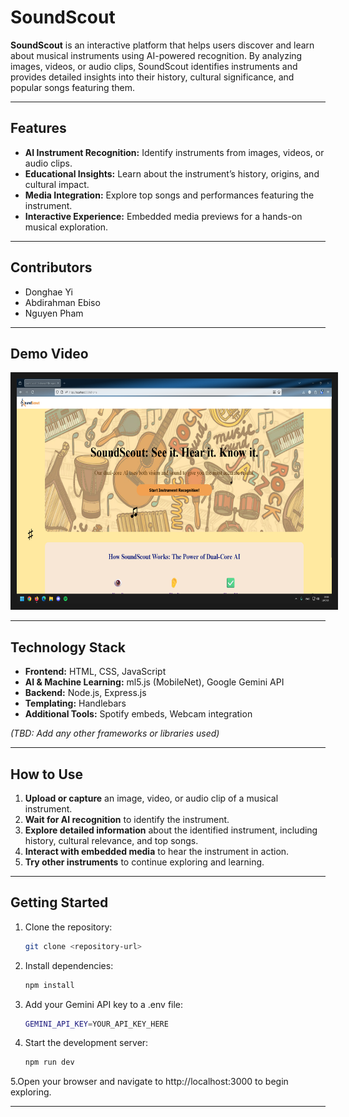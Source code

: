 # SoundScout

**SoundScout** is an interactive platform that helps users discover and learn about musical instruments using AI-powered recognition. By analyzing images, videos, or audio clips, SoundScout identifies instruments and provides detailed insights into their history, cultural significance, and popular songs featuring them.

---

## Features

- **AI Instrument Recognition:** Identify instruments from images, videos, or audio clips.  
- **Educational Insights:** Learn about the instrument’s history, origins, and cultural impact.  
- **Media Integration:** Explore top songs and performances featuring the instrument.  
- **Interactive Experience:** Embedded media previews for a hands-on musical exploration.

---

## Contributors

- Donghae Yi  
- Abdirahman Ebiso  
- Nguyen Pham  

---

## Demo Video
<a href="[http://www.youtube.com/watch?feature=player_embedded&v=cdr9eSnpycM](https://youtu.be/HM08UwL2tco?si=Hoyj6PUG3hnnYw40)" target="_blank"><img src="src/resources/img/soundscout.png" alt="cdr9eSnpycM" width="683.33" height="360" border="10" /></a>


---

## Technology Stack

- **Frontend:** HTML, CSS, JavaScript  
- **AI & Machine Learning:** ml5.js (MobileNet), Google Gemini API  
- **Backend:** Node.js, Express.js  
- **Templating:** Handlebars  
- **Additional Tools:** Spotify embeds, Webcam integration  

*(TBD: Add any other frameworks or libraries used)*

---

## How to Use

1. **Upload or capture** an image, video, or audio clip of a musical instrument.  
2. **Wait for AI recognition** to identify the instrument.  
3. **Explore detailed information** about the identified instrument, including history, cultural relevance, and top songs.  
4. **Interact with embedded media** to hear the instrument in action.  
5. **Try other instruments** to continue exploring and learning.

---

## Getting Started

1. Clone the repository:  
   ```bash
   git clone <repository-url>

2. Install dependencies:
    ```bash
    npm install

3. Add your Gemini API key to a .env file:
    ```bash
    GEMINI_API_KEY=YOUR_API_KEY_HERE

4. Start the development server:
    ```bash
    npm run dev

5.Open your browser and navigate to http://localhost:3000 to begin exploring.

---

